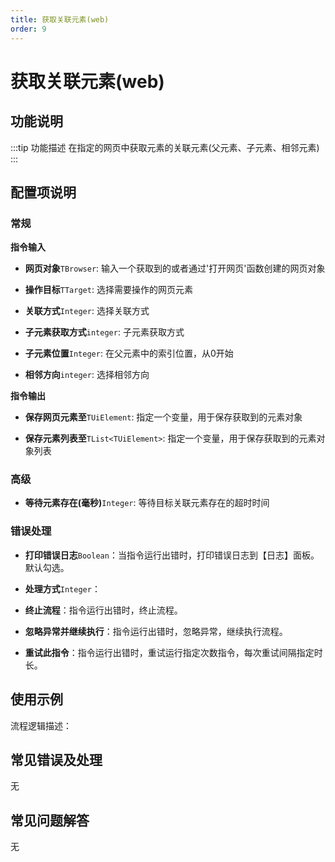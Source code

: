 ```yaml
---
title: 获取关联元素(web)
order: 9
---
```


# 获取关联元素(web)

## 功能说明

:::tip 功能描述
在指定的网页中获取元素的关联元素(父元素、子元素、相邻元素)
:::

## 配置项说明

### 常规

**指令输入**

- **网页对象**`TBrowser`: 输入一个获取到的或者通过'打开网页'函数创建的网页对象

- **操作目标**`TTarget`: 选择需要操作的网页元素

- **关联方式**`Integer`: 选择关联方式

- **子元素获取方式**`integer`: 子元素获取方式

- **子元素位置**`Integer`: 在父元素中的索引位置，从0开始

- **相邻方向**`integer`: 选择相邻方向


**指令输出**

- **保存网页元素至**`TUiElement`: 指定一个变量，用于保存获取到的元素对象

- **保存元素列表至**`TList<TUiElement>`: 指定一个变量，用于保存获取到的元素对象列表

### 高级

- **等待元素存在(毫秒)**`Integer`: 等待目标关联元素存在的超时时间

### 错误处理

- **打印错误日志**`Boolean`：当指令运行出错时，打印错误日志到【日志】面板。默认勾选。

- **处理方式**`Integer`：

 - **终止流程**：指令运行出错时，终止流程。

 - **忽略异常并继续执行**：指令运行出错时，忽略异常，继续执行流程。

 - **重试此指令**：指令运行出错时，重试运行指定次数指令，每次重试间隔指定时长。

## 使用示例

流程逻辑描述：

## 常见错误及处理

无

## 常见问题解答

无


